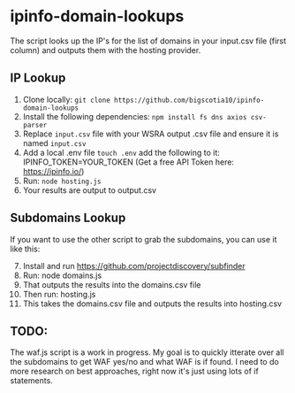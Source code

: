 # ipinfo-domain-lookups

The script looks up the IP's for the list of domains in your input.csv file (first column) and outputs them with the hosting provider.

## IP Lookup
1. Clone locally: ```git clone https://github.com/bigscotia10/ipinfo-domain-lookups```
2. Install the following dependencies: ```npm install fs dns axios csv-parser```
3. Replace ```input.csv``` file with your WSRA output .csv file and ensure it is named ```input.csv``` 
4. Add a local .env file ```touch .env``` add the following to it: IPINFO_TOKEN=YOUR_TOKEN (Get a free API Token here: https://ipinfo.io/)
5. Run: ```node hosting.js```
6. Your results are output to output.csv

## Subdomains Lookup
If you want to use the other script to grab the subdomains, you can use it like this:

7. Install and run https://github.com/projectdiscovery/subfinder
8. Run: node domains.js
9. That outputs the results into the domains.csv file
10. Then run: hosting.js
11. This takes the domains.csv file and outputs the results into hosting.csv

## TODO:
The waf.js script is a work in progress. My goal is to quickly itterate over all the subdomains to get WAF yes/no and what WAF is if found. I need to do more research on best approaches, right now it's just using lots of if statements.
